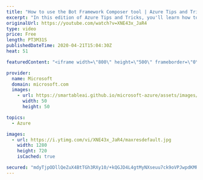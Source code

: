 ```yaml
---
title: "How to use the Bot Framework Composer tool | Azure Tips and Tricks"
excerpt: "In this edition of Azure Tips and Tricks, you'll learn how to use the Bot Framework Composer tool.  For more tips and tricks, visit: http://azuredev.tips   Get started with 12 months of free services and $200 USD in credit. Create your free account today with Microsoft Azure: http://azure.com/free  Azure"
originalUrl: https://youtube.com/watch?v=XNE43x_JaR4
type: video
price: Free
length: PT3M31S
publishedDateTime: 2020-04-21T15:04:30Z
heat: 51

featuredContent: "<iframe width=\"800\" height=\"500\" frameborder=\"0\" src=\"https://www.youtube.com/embed/XNE43x_JaR4\" allow=\"accelerometer; autoplay; encrypted-media; gyroscope; picture-in-picture\" allowfullscreen></iframe>"

provider:
  name: Microsoft
  domain: microsoft.com
  images:
    - url: https://smartableai.github.io/microsoft-azure/assets/images/organizations/microsoft.com-50x50.jpg
      width: 50
      height: 50

topics:
  - Azure

images:
  - url: https://i.ytimg.com/vi/XNE43x_JaR4/maxresdefault.jpg
    width: 1280
    height: 720
    isCached: true

secured: "mdyTjpODllQeZuX4BtTGh3RXy10/+kQGJD4L4gtMyNXseuu7ck9oVPJwpdKMR+E6znrhmlUhG7xj0RNBDB9gAD/w4pRUKq+7eNLbQ3kZOLzE7gAYC4C+xtIgOH94lP1zdcY6fRdUi8eKIxiAeMP2x5TNBSEJTETP8B1x4/lXe9IGqXkP9/AeKvQz5WLvM5dZmeNNMADSnKtnDCmEh8UuCLHbDI3u0HTDbna5kcr8o/8FYG0XdexFhmZMgYMRplwpp8BNE/wn4wlsIT8vq74PO/aQd80sN1h7qttCPZoV9cw86mnGSOCNCd2cJiQjm0EEiZx0Z8gOJtTce9H5Aqd2ePA5O2WsF4jSRhuAbR7b5rcz2BNPKggpWg5jhQzI9M0NAd1D/touyy8N8e7m4+M9qQuztBRhsafT082ESz+Yi+I=;7lEtG1ssQNk56js4EKS6Zg=="
---
```


